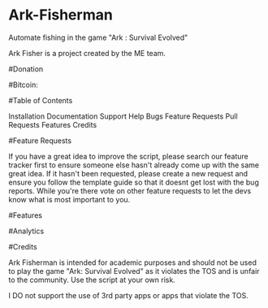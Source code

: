 # Ark-Fisherman
Automate fishing in the game "Ark : Survival Evolved"

Ark Fisher is a project created by the ME team.

#Donation

#Bitcoin: 

#Table of Contents

Installation
Documentation
Support
Help
Bugs
Feature Requests
Pull Requests
Features
Credits

#Feature Requests

If you have a great idea to improve the script, please search our feature tracker first to ensure someone else hasn't already come up with the same great idea. If it hasn't been requested, please create a new request and ensure you follow the template guide so that it doesnt get lost with the bug reports. While you're there vote on other feature requests to let the devs know what is most important to you.

#Features

#Analytics


#Credits


Ark Fisherman is intended for academic purposes and should not be used to play the game "Ark: Survival Evolved" as it violates the TOS and is unfair to the community. Use the script at your own risk.

I DO not support the use of 3rd party apps or apps that violate the TOS.

